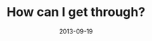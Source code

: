 ---
layout: base.njk
title : 'How can I get through?' 
view_title : 'How can I get through?' 
year : '2013' 
date : '2013-09-19' 
img_file : '/drawing/howcanigetthrough.png' 
html_file : 'howcanigetthrough' 
next_html : 'ihaventquitefigureditoutyet.html' 
year_order : '24' 
permalink : "title/{{html_file}}.html"
---